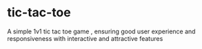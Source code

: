 # tic-tac-toe
A simple 1v1 tic tac toe game , ensuring good user experience and responsiveness with interactive and attractive features
